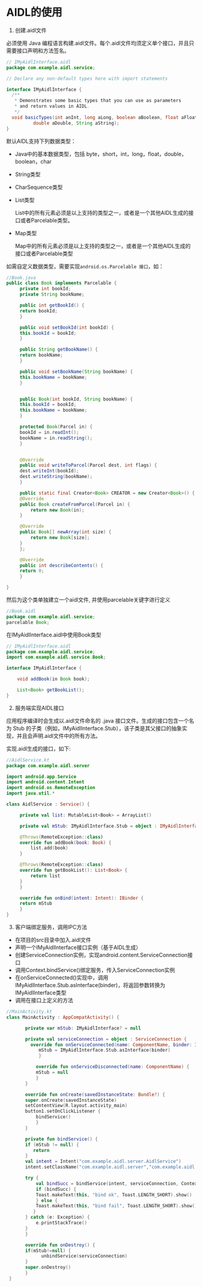 # AIDL的使用
1. 创建.aidl文件

  必须使用 Java 编程语言构建.aidl文件。每个.aidl文件均须定义单个接口，并且只需要接口声明和方法签名。
  ```java
  // IMyAidlInterface.aidl
  package com.example.aidl.service;

  // Declare any non-default types here with import statements

  interface IMyAidlInterface {
    /**
     * Demonstrates some basic types that you can use as parameters
     * and return values in AIDL.
     */
    void basicTypes(int anInt, long aLong, boolean aBoolean, float aFloat,
            double aDouble, String aString);
  }
  ```

  默认AIDL支持下列数据类型：

  * Java中的基本数据类型，包括 byte，short，int，long，float，double，boolean，char

  * String类型
  
  * CharSequence类型
  
  * List类型 
  
    List中的所有元素必须是以上支持的类型之一，或者是一个其他AIDL生成的接口或者Parcelable类型。
	
  * Map类型
  
    Map中的所有元素必须是以上支持的类型之一，或者是一个其他AIDL生成的接口或者Parcelable类型

   如需自定义数据类型，需要实现```android.os.Parcelable 接口```，如：
   ```java
   //Book.java
   public class Book implements Parcelable {
	    private int bookId;
	    private String bookName;

	    public int getBookId() {
		return bookId;
	    }

	    public void setBookId(int bookId) {
		this.bookId = bookId;
	    }

	    public String getBookName() {
		return bookName;
	    }

	    public void setBookName(String bookName) {
		this.bookName = bookName;
	    }


	    public Book(int bookId, String bookName) {
		this.bookId = bookId;
		this.bookName = bookName;
	    }

	    protected Book(Parcel in) {
		bookId = in.readInt();
		bookName = in.readString();
	    }


	    @Override
	    public void writeToParcel(Parcel dest, int flags) {
		dest.writeInt(bookId);
		dest.writeString(bookName);
	    }

	    public static final Creator<Book> CREATOR = new Creator<Book>() {
		@Override
		public Book createFromParcel(Parcel in) {
		    return new Book(in);
		}

		@Override
		public Book[] newArray(int size) {
		    return new Book[size];
		}
	    };

	    @Override
	    public int describeContents() {
		return 0;
	    }

   }
   ```
   然后为这个类单独建立一个aidl文件, 并使用parcelable关键字进行定义
   
   ```java
   //Book.aidl
   package com.example.aidl.service;
   parcelable Book;
   ```
   在IMyAidlInterface.aidl中使用Book类型
   ```java
   // IMyAidlInterface.aidl
  package com.example.aidl.service;
  import com.example.aidl.service.Book;

  interface IMyAidlInterface {

       void addBook(in Book book);

       List<Book> getBookList();
  }
   ```
2. 服务端实现AIDL接口

  应用程序编译时会生成以.aidl文件命名的 .java 接口文件。生成的接口包含一个名为 Stub 的子类（例如，IMyAidlInterface.Stub），该子类是其父接口的抽象实现，并且会声明.aidl文件中的所有方法。
  
  实现.aidl生成的接口，如下:

   ```kotlin
   //AidlService.kt
   package com.example.aidl.server

   import android.app.Service
   import android.content.Intent
   import android.os.RemoteException
   import java.util.*

   class AidlService : Service() {

	    private val list: MutableList<Book> = ArrayList()

	    private val mStub: IMyAidlInterface.Stub = object : IMyAidlInterface.Stub() {

		@Throws(RemoteException::class)
		override fun addBook(book: Book) {
		    list.add(book)
		}

		@Throws(RemoteException::class)
		override fun getBookList(): List<Book> {
		    return list
		}
	    }

	    override fun onBind(intent: Intent): IBinder {
		return mStub
	    }
   }
   
 ```
3. 客户端绑定服务，调用IPC方法
  * 在项目的src目录中加入.aidl文件
  * 声明一个IMyAidlInterface接口实例（基于AIDL生成）
  * 创建ServiceConnection实例，实现android.content.ServiceConnection接口
  * 调用Context.bindService()绑定服务，传入ServiceConnection实例
  * 在onServiceConnected()实现中，调用IMyAidlInterface.Stub.asInterface(binder)，将返回参数转换为IMyAidlInterface类型
  * 调用在接口上定义的方法
  
  ```kotlin
  //MainActivity.kt
  class MainActivity : AppCompatActivity() {

	     private var mStub: IMyAidlInterface? = null

	     private val serviceConnection = object : ServiceConnection {
	  	   override fun onServiceConnected(name: ComponentName, binder: IBinder) {
		      mStub = IMyAidlInterface.Stub.asInterface(binder)
	          }

	         override fun onServiceDisconnected(name: ComponentName) {
		     mStub = null
	         }
	     }

	     override fun onCreate(savedInstanceState: Bundle?) {
	  	 super.onCreate(savedInstanceState)
	  	 setContentView(R.layout.activity_main)
	 	 button1.setOnClickListener {
	  	     bindService()
	         }
	     }

	     private fun bindService() {
		 if (mStub != null) {
		    return
		 }
		 val intent = Intent("com.example.aidl.server.AidlService")
		 intent.setClassName("com.example.aidl.server","com.example.aidl.server.AidlService")

		 try {
		     val bindSucc = bindService(intent, serviceConnection, Context.BIND_AUTO_CREATE)
		     if (bindSucc) {
			 Toast.makeText(this, "bind ok", Toast.LENGTH_SHORT).show()
		     } else {
			 Toast.makeText(this, "bind fail", Toast.LENGTH_SHORT).show()
		    }
		 } catch (e: Exception) {
		     e.printStackTrace()
		 }
	     }

	     override fun onDestroy() {
		 if(mStub!=null) {
	           unbindService(serviceConnection)
		 }
		 super.onDestroy()
	     }
   }
  ```
